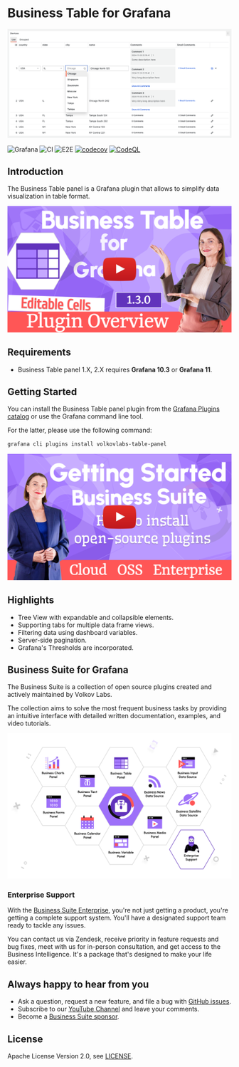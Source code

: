 # Business Table for Grafana

![Table](https://github.com/VolkovLabs/business-table/raw/main/src/img/dashboard.png)

![Grafana](https://img.shields.io/badge/Grafana-11.4-orange)
![CI](https://github.com/volkovlabs/business-table/workflows/CI/badge.svg)
![E2E](https://github.com/volkovlabs/business-table/workflows/E2E/badge.svg)
[![codecov](https://codecov.io/gh/VolkovLabs/business-table/branch/main/graph/badge.svg)](https://codecov.io/gh/VolkovLabs/business-table)
[![CodeQL](https://github.com/VolkovLabs/business-table/actions/workflows/codeql-analysis.yml/badge.svg)](https://github.com/VolkovLabs/business-table/actions/workflows/codeql-analysis.yml)

## Introduction

The Business Table panel is a Grafana plugin that allows to simplify data visualization in table format.

[![Business Table panel for Grafana 1.3.0 | Overview and tutorial for beginners](https://raw.githubusercontent.com/volkovlabs/business-table/main/img/overview.png)](https://youtu.be/kOjt9Bl3VQo)

## Requirements

- Business Table panel 1.X, 2.X requires **Grafana 10.3** or **Grafana 11**.

## Getting Started

You can install the Business Table panel plugin from the [Grafana Plugins catalog](https://grafana.com/grafana/plugins/volkovlabs-table-panel/) or use the Grafana command line tool.

For the latter, please use the following command:

```bash
grafana cli plugins install volkovlabs-table-panel
```

[![Install Business Suite plugins in Cloud, OSS, Enterprise | Open source community plugins](https://raw.githubusercontent.com/volkovlabs/.github/main/started.png)](https://youtu.be/1qYzHfPXJF8)

## Highlights

- Tree View with expandable and collapsible elements.
- Supporting tabs for multiple data frame views.
- Filtering data using dashboard variables.
- Server-side pagination.
- Grafana's Thresholds are incorporated.

## Business Suite for Grafana

The Business Suite is a collection of open source plugins created and actively maintained by Volkov Labs.

The collection aims to solve the most frequent business tasks by providing an intuitive interface with detailed written documentation, examples, and video tutorials.

[![Business Suite for Grafana](https://raw.githubusercontent.com/VolkovLabs/.github/main/business.png)](https://volkovlabs.io/plugins/)

### Enterprise Support

With the [Business Suite Enterprise](https://volkovlabs.io/pricing/), you're not just getting a product, you're getting a complete support system. You'll have a designated support team ready to tackle any issues.

You can contact us via Zendesk, receive priority in feature requests and bug fixes, meet with us for in-person consultation, and get access to the Business Intelligence. It's a package that's designed to make your life easier.

## Always happy to hear from you

- Ask a question, request a new feature, and file a bug with [GitHub issues](https://github.com/volkovlabs/business-table/issues).
- Subscribe to our [YouTube Channel](https://youtube.com/@volkovlabs) and leave your comments.
- Become a [Business Suite sponsor](https://github.com/sponsors/VolkovLabs).

## License

Apache License Version 2.0, see [LICENSE](https://github.com/volkovlabs/business-table/blob/main/LICENSE).
